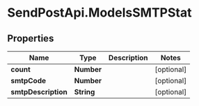 # SendPostApi.ModelsSMTPStat

## Properties

Name | Type | Description | Notes
------------ | ------------- | ------------- | -------------
**count** | **Number** |  | [optional] 
**smtpCode** | **Number** |  | [optional] 
**smtpDescription** | **String** |  | [optional] 


